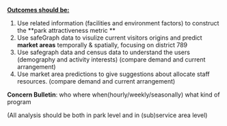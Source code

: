 **<u>Outcomes should be:</u>**

  1. Use related information (facilities and environment factors) to construct the **park attractiveness metric
**
  2. Use safeGraph data to visulize current visitors origins and predict **market areas** temporally & spatially, focusing on district 789
  3. Use safegraph data and census data to understand the users (demography and activity interests) (compare demand and current arrangement)
  4. Use market area predictions to give suggestions about allocate staff resources. (compare demand and current arrangement)

**Concern Bulletin**: who  where  when(hourly/weekly/seasonally)  what kind of program
     
(All analysis should be both in park level and in (sub)service area level)
